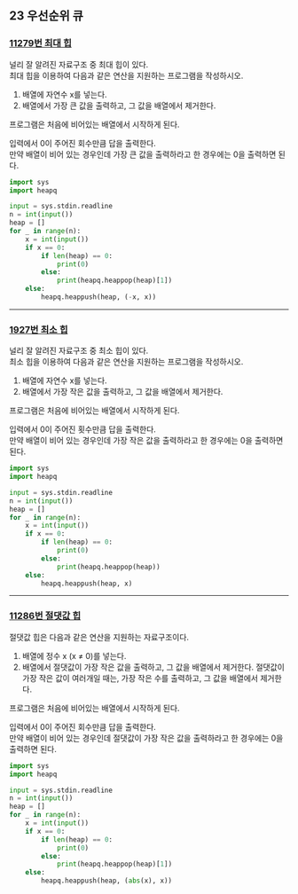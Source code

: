 ## 23 우선순위 큐

### [11279번 최대 힙](https://boj.kr/11279)

널리 잘 알려진 자료구조 중 최대 힙이 있다.  
최대 힙을 이용하여 다음과 같은 연산을 지원하는 프로그램을 작성하시오.

1. 배열에 자연수 x를 넣는다.
2. 배열에서 가장 큰 값을 출력하고, 그 값을 배열에서 제거한다.

프로그램은 처음에 비어있는 배열에서 시작하게 된다.

입력에서 0이 주어진 회수만큼 답을 출력한다.  
만약 배열이 비어 있는 경우인데 가장 큰 값을 출력하라고 한 경우에는 0을 출력하면 된다.

```python
import sys
import heapq

input = sys.stdin.readline
n = int(input())
heap = []
for _ in range(n):
    x = int(input())
    if x == 0:
        if len(heap) == 0:
            print(0)
        else:
            print(heapq.heappop(heap)[1])
    else:
        heapq.heappush(heap, (-x, x))
```

---

### [1927번 최소 힙](https://boj.kr/1927)

널리 잘 알려진 자료구조 중 최소 힙이 있다.  
최소 힙을 이용하여 다음과 같은 연산을 지원하는 프로그램을 작성하시오.

1. 배열에 자연수 x를 넣는다.
2. 배열에서 가장 작은 값을 출력하고, 그 값을 배열에서 제거한다.

프로그램은 처음에 비어있는 배열에서 시작하게 된다.

입력에서 0이 주어진 횟수만큼 답을 출력한다.  
만약 배열이 비어 있는 경우인데 가장 작은 값을 출력하라고 한 경우에는 0을 출력하면 된다.

```python
import sys
import heapq

input = sys.stdin.readline
n = int(input())
heap = []
for _ in range(n):
    x = int(input())
    if x == 0:
        if len(heap) == 0:
            print(0)
        else:
            print(heapq.heappop(heap))
    else:
        heapq.heappush(heap, x)
```

---

### [11286번 절댓값 힙](https://boj.kr/11286)

절댓값 힙은 다음과 같은 연산을 지원하는 자료구조이다.

1. 배열에 정수 x (x ≠ 0)를 넣는다.
2. 배열에서 절댓값이 가장 작은 값을 출력하고, 그 값을 배열에서 제거한다. 절댓값이 가장 작은 값이 여러개일 때는, 가장 작은 수를 출력하고, 그 값을 배열에서 제거한다.

프로그램은 처음에 비어있는 배열에서 시작하게 된다.

입력에서 0이 주어진 회수만큼 답을 출력한다.  
만약 배열이 비어 있는 경우인데 절댓값이 가장 작은 값을 출력하라고 한 경우에는 0을 출력하면 된다.

```python
import sys
import heapq

input = sys.stdin.readline
n = int(input())
heap = []
for _ in range(n):
    x = int(input())
    if x == 0:
        if len(heap) == 0:
            print(0)
        else:
            print(heapq.heappop(heap)[1])
    else:
        heapq.heappush(heap, (abs(x), x))
```
